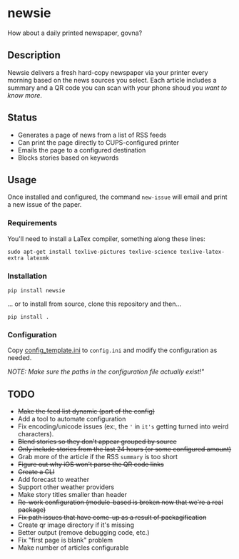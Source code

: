 # newsie 

How about a daily printed newspaper, govna?


## Description

Newsie delivers a fresh hard-copy newspaper via your printer every morning based on the news sources you select.  Each article includes a summary and a QR code you can scan with your phone shoud you *want to know more*.


## Status

* Generates a page of news from a list of RSS feeds
* Can print the page directly to CUPS-configured printer
* Emails the page to a configured destination
* Blocks stories based on keywords


## Usage

Once installed and configured, the command `new-issue` will email and print a new issue of the paper.

### Requirements

You'll need to install a LaTex compiler, something along these lines:

`sudo apt-get install texlive-pictures texlive-science texlive-latex-extra latexmk`

### Installation

`pip install newsie`

... or to install from source, clone this repository and then...

`pip install .`

### Configuration

Copy [config_template.ini](./config_template.ini) to `config.ini` and modify the configuration as needed.

*NOTE: Make sure the paths in the configuration file actually exist!"*


## TODO

* ~~Make the feed list dynamic (part of the config)~~
* Add a tool to automate configuration
* Fix encoding/unicode issues (ex:, the `'` in `it's` getting turned into weird characters).
* ~~Blend stories so they don't appear grouped by source~~
* ~~Only include stories from the last 24 hours (or some configured amount)~~
* Grab more of the article if the RSS `summary` is too short
* ~~Figure out why iOS won't parse the QR code links~~
* ~~Create a CLI~~
* Add forecast to weather
* Support other weather providers
* Make story titles smaller than header
* ~~Re-work configuration (module-based is broken now that we're a real package)~~
* ~~Fix path issues that have come-up as a result of packagification~~
* Create qr image directory if it's missing
* Better output (remove debugging code, etc.)
* Fix "first page is blank" problem
* Make number of articles configurable
